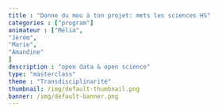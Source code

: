 ```yaml
---
title : "Donne du mou à ton projet: mets les sciences HS"
categories : ["program"]
animateur : ["Mélia",
"Jérém",
"Marie",
"Amandine"
]
description : "open data & open science"
type: "masterclass"
theme : "Transdisciplinarité"
thumbnail: /img/default-thumbnail.png
banner: /img/default-banner.png
---
```

